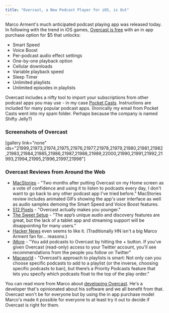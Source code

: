 ```yaml
---
title: "Overcast, a New Podcast Player for iOS, is Out"
---
```

<p>Marco Arment's much anticipated podcast playing app was released today. In following with the trend in iOS games, <a href="https://itunes.apple.com/ca/app/overcast-podcast-player/id888422857?mt=8&uo=4&at=10l4Ki">Overcast is free</a> with an in app purchase option for $5 that unlocks:</p>
<ul>
<li>Smart Speed</li>
<li>Voice Boost</li>
<li>Per-podcast audio effect settings</li>
<li>One-by-one playback option</li>
<li>Cellular downloads</li>
<li>Variable playback speed</li>
<li>Sleep Timer</li>
<li>Unlimited playlists</li>
<li>Unlimited episodes in playlists</li>
</ul>
<p>Overcast includes a nifty tool to import your subscriptions from other podcast apps you may use - in my case <a href="https://itunes.apple.com/ca/app/pocket-casts/id414834813?mt=8&uo=4&at=10l4Ki" target="_blank">Pocket Casts</a>. Instructions are included for many popular podcast apps. (Ironically my email from Pocket Casts went into my spam folder. Perhaps because the company is named Shifty Jelly?)</p>
<h3>Screenshots of Overcast</h3>
<p>[gallery link="none" ids="21999,21973,21974,21975,21976,21977,21978,21979,21980,21981,21982,21983,21984,21985,21986,21987,21988,21989,22000,21990,21991,21992,21993,21994,21995,21996,21997,21998"]</p>
<h3>Overcast Reviews from Around the Web</h3>
<ul>
<li><a href="https://www.macstories.net/reviews/overcast-review/">MacStories</a> - "Two months after putting Overcast on my Home screen as a vote of confidence and using it to listen to podcasts every day, I don't want to go back to any other podcast app I've tried before." MacStories review includes animated GIFs showing the app's user interface as well as audio samples demoing the Smart Speed and Voice Boost features.</li>
<li><a href="https://www.512pixels.net/blog/2014/7/overcast">512 Pixels</a> - "Overcast actually makes you younger."</li>
<li><a href="https://thesweetsetup.com/like-overcast/">The Sweet Setup</a> - "The app’s unique audio and discovery features are great, but the lack of a tablet app and streaming support will be disappointing for many users."</li>
<li><a href="https://news.ycombinator.com/item?id=8042352">Hacker News</a> even seems to like it. (Traditionally HN isn't a big Marco Arment fan for... reasons.)</li>
<li><a href="https://www.imore.com/overcast-iphone-review-podcasts-reconsidered">iMore</a> - "You add podcasts to Overcast by hitting the + button. If you've given Overcast (read-only) access to your Twitter account, you'll see recommendations from the people you follow on Twitter"</li>
<li><a href="https://www.macworld.com/article/2454285/review-overcast-is-a-winning-podcast-app.html">Macworld</a> - "Overcast’s approach to playlists is smart: Not only can you choose specific podcasts to add to a playlist (or the inverse, choosing specific podcasts to ban), but there’s a Priority Podcasts feature that lets you specify which podcasts float to the top of the play order."</li>
</ul>
<p>You can read more from Marco about <a href="https://www.marco.org/2014/07/16/overcast">developing Overcast</a>. He's a developer that's opinionated about his software and we all benefit from that. Overcast won't be for everyone but by using the in app purchase model Marco's made it possible for everyone to at least try it out to decide if Overcast is right for them.</p>
